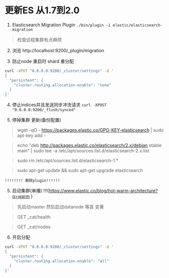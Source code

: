 更新ES 从1.7到2.0
===

1. Elasticsearch Migration Plugin `./bin/plugin -i elastic/elasticsearch-migration`

> 检查远程集群有点麻烦

2. 浏览 http://localhost:9200/_plugin/migration

3. 防止node 重启时 shard 重分配

```bash
curl -XPUT "0.0.0.0:9200/_cluster/settings" -d ' 
{
  "persistent": {
    "cluster.routing.allocation.enable": "none"
  }
}'
```
4.  停止indices并且发送同步冲洗请求 `curl -XPOST "0.0.0.0:9200/_flush/synced"`

5. 停掉集群 更新(备份配置)

>  wget -qO - https://packages.elastic.co/GPG-KEY-elasticsearch | sudo apt-key add -

> echo "deb http://packages.elastic.co/elasticsearch/2.x/debian stable main" | sudo tee -a /etc/apt/sources.list.d/elasticsearch-2.x.list

> sudo rm /etc/apt/sources.list.d/elasticsearch-1.*

> sudo apt-get update && sudo apt-get upgrade elasticsearch

`!!!!!!!! 删除plugin!!!!!!`

5. 启动集群(单播) !!!(https://www.elastic.co/blog/hot-warm-architecture?q=warm )

> 先启动master 然后启动datanode 等其 变黄

> GET _cat/health
  
> GET _cat/nodes

6. 开启分配

```bash
curl -XPUT "0.0.0.0:9200/_cluster/settings" -d ' 
{
  "persistent": {
    "cluster.routing.allocation.enable": "all"
  }
}'
```

